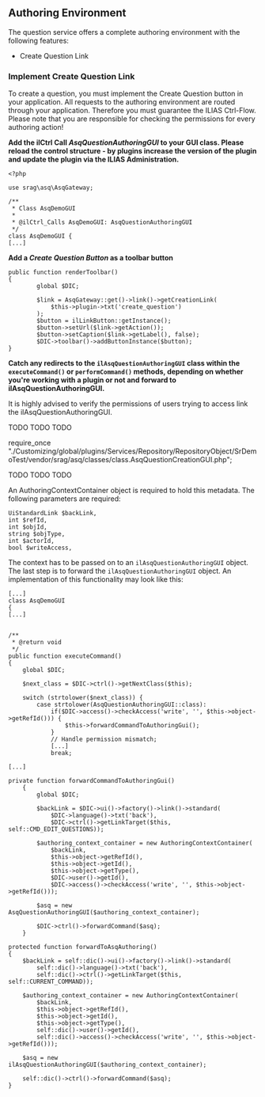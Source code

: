 ## Authoring Environment
The question service offers a complete authoring environment with the following features:
* Create Question Link

### Implement Create Question Link
To create a question, you must implement the Create Question button in your application. All requests to the authoring environment are routed through your application. Therefore you must guarantee the ILIAS Ctrl-Flow. Please note that you are responsible for checking the permissions for every authoring action!

**Add the ilCtrl Call _AsqQuestionAuthoringGUI_ to your GUI class. Please reload the control structure - by plugins increase the version of the plugin and update the plugin via the ILIAS Administration.**
```
<?php

use srag\asq\AsqGateway;

/**
 * Class AsqDemoGUI
 *
 * @ilCtrl_Calls AsqDemoGUI: AsqQuestionAuthoringGUI
 */
class AsqDemoGUI {
[...]
```

**Add a _Create Question Button_ as a toolbar button**
```
public function renderToolbar()
{
        global $DIC;

        $link = AsqGateway::get()->link()->getCreationLink(
            $this->plugin->txt('create_question')
        );
        $button = ilLinkButton::getInstance();
        $button->setUrl($link->getAction());
        $button->setCaption($link->getLabel(), false);
        $DIC->toolbar()->addButtonInstance($button);
}
```
**Catch any redirects to the `ilAsqQuestionAuthoringGUI` class within the `executeCommand()` or `performCommand()` methods, depending on whether you're working with a plugin or not and forward to ilAsqQuestionAuthoringGUI.**

It is highly advised to verify the permissions of users trying to access link the ilAsqQuestionAuthoringGUI.



TODO TODO TODO

require_once "./Customizing/global/plugins/Services/Repository/RepositoryObject/SrDemoTest/vendor/srag/asq/classes/class.AsqQuestionCreationGUI.php";

TODO TODO TODO


An AuthoringContextContainer object is required to hold this metadata. The following parameters are required:
```
UiStandardLink $backLink,
int $refId,
int $objId,
string $objType,
int $actorId,
bool $writeAccess,
```

The context has to be passed on to an `ilAsqQuestionAuthoringGUI` object. The last step is to forward the `ilAsqQuestionAuthoringGUI` object. An implementation of this functionality may look like this:


```
[...]
class AsqDemoGUI
{
[...]


/**
 * @return void
 */
public function executeCommand()
{
    global $DIC;

    $next_class = $DIC->ctrl()->getNextClass($this);

    switch (strtolower($next_class)) {
        case strtolower(AsqQuestionAuthoringGUI::class):
            if($DIC->access()->checkAccess('write', '', $this->object->getRefId())) {
                $this->forwardCommandToAuthoringGui();
            }
            // Handle permission mismatch;
            [...]
            break;

[...]

private function forwardCommandToAuthoringGui()
    {
        global $DIC;

        $backLink = $DIC->ui()->factory()->link()->standard(
            $DIC->language()->txt('back'),
            $DIC->ctrl()->getLinkTarget($this, self::CMD_EDIT_QUESTIONS));

        $authoring_context_container = new AuthoringContextContainer(
            $backLink,
            $this->object->getRefId(),
            $this->object->getId(),
            $this->object->getType(),
            $DIC->user()->getId(),
            $DIC->access()->checkAccess('write', '', $this->object->getRefId()));

        $asq = new AsqQuestionAuthoringGUI($authoring_context_container);

        $DIC->ctrl()->forwardCommand($asq);
    }
```



```
protected function forwardToAsqAuthoring()
{
	$backLink = self::dic()->ui()->factory()->link()->standard(
	    self::dic()->language()->txt('back'), 
	    self::dic()->ctrl()->getLinkTarget($this, self::CURRENT_COMMAND)); 
	
	$authoring_context_container = new AuthoringContextContainer(
	    $backLink,
	    $this->object->getRefId(),
	    $this->object->getId(),
	    $this->object->getType(),
	    self::dic()->user()->getId(),
	    self::dic()->access()->checkAccess('write', '', $this->object->getRefId()));
	    
	$asq = new ilAsqQuestionAuthoringGUI($authoring_context_container);
	
	self::dic()->ctrl()->forwardCommand($asq);
}
```

